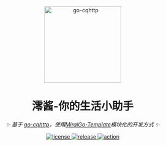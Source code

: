 <p align="center">
  <a href="https://ishkong.github.io/go-cqhttp-docs/"><img src="https://s2.loli.net/2022/04/19/VxkCUtHl5Sa2zgb.png" width="200" height="200" alt="go-cqhttp"></a>
</p>

<div align="center">

# 澪酱-你的生活小助手

_✨ 基于 [go-cqhttp](https://github.com/Mrs4s/go-cqhttp)，使用[MiraiGo-Template](https://github.com/Logiase/MiraiGo-Template)模块化的开发方式 ✨_

</div>

<p align="center">
  <a href="#">
    <img src="https://img.shields.io/badge/go-v1.17.8-green" alt="license">
  </a>
  <a href="#">
    <img src="https://img.shields.io/badge/release-v0.0.1-orange" alt="release">
  </a>
  <a href="#">
    <img src="https://img.shields.io/badge/LICENSE-MIT-orange" alt="action">
  </a>
</p>
